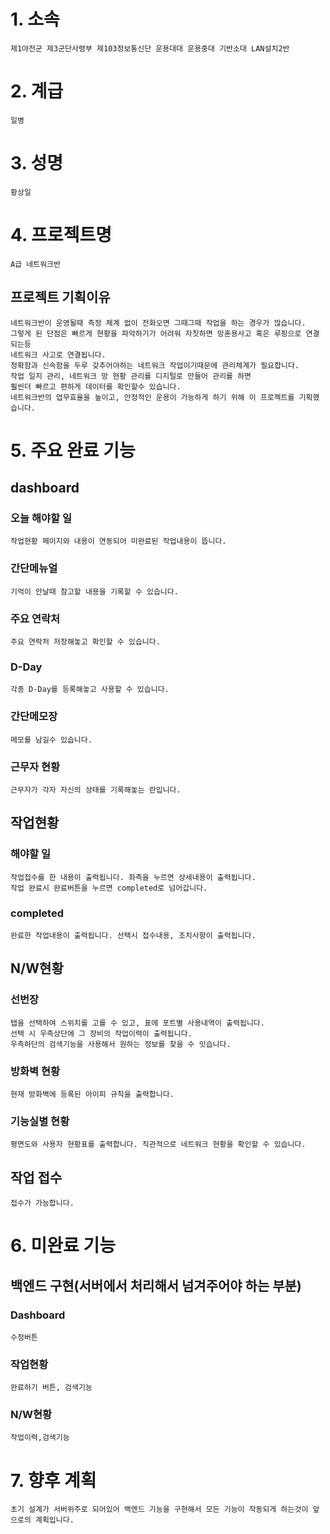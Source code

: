 # 1. 소속
	제1야전군 제3군단사령부 제103정보통신단 운용대대 운용중대 기반소대 LAN설치2반
# 2. 계급
	일병
# 3. 성명
	황상일
# 4. 프로젝트명
	A급 네트워크반
## 프로젝트 기획이유
	네트워크반이 운영될때 측정 체계 없이 전화오면 그때그때 작업을 하는 경우가 많습니다.
	그렇게 된 단점은 빠르게 현황을 파악하기가 어려워 자칫하면 망혼용사고 혹은 루핑으로 연결되는등
	네트워크 사고로 연결됩니다.
	정확함과 신속함을 두루 갖추어야하는 네트워크 작업이기때문에 관리체계가 필요합니다.
	작업 일지 관리, 네트워크 망 현황 관리를 디지털로 만들어 관리를 하면
	훨씬더 빠르고 편하게 데이터를 확인할수 있습니다.
	네트워크반의 업무효율을 높이고, 안정적인 운용이 가능하게 하기 위해 이 프로젝트를 기획했습니다.
# 5. 주요 완료 기능
## dashboard
### 오늘 해야할 일
	작업현황 페이지와 내용이 연동되어 미완료된 작업내용이 뜹니다.
### 간단메뉴얼
	기억이 안날때 참고할 내용을 기록할 수 있습니다.
### 주요 연락처
	주요 연락처 저장해놓고 확인할 수 있습니다.
### D-Day
	각종 D-Day를 등록해놓고 사용할 수 있습니다.
### 간단메모장
	메모를 남길수 있습니다.
### 근무자 현황
	근무자가 각자 자신의 상태를 기록해놓는 란입니다.
## 작업현황
### 해야할 일
	작업접수를 한 내용이 출력됩니다. 좌측을 누르면 상세내용이 출력됩니다.
	작업 완료시 완료버튼을 누르면 completed로 넘어갑니다. 	
### completed
	완료한 작업내용이 출력됩니다. 선택시 접수내용, 조치사항이 출력됩니다.
## N/W현황
### 선번장
	탭을 선택하여 스위치를 고를 수 있고, 표에 포트별 사용내역이 출력됩니다.
	선택 시 우측상단에 그 장비의 작업이력이 출력됩니다.
	우측하단의 검색기능을 사용해서 원하는 정보를 찾을 수 잇습니다.
### 방화벽 현황
	현재 방화벽에 등록된 아이피 규칙을 출력합니다.
### 기능실별 현황
	평면도와 사용자 현황표를 출력합니다. 직관적으로 네트워크 현황을 확인할 수 있습니다.
## 작업 접수
	접수가 가능합니다.
# 6. 미완료 기능
## 백엔드 구현(서버에서 처리해서 넘겨주어야 하는 부분)
### Dashboard
	수정버튼
### 작업현황
	완료하기 버튼, 검색기능
### N/W현황
	작업이력,검색기능
# 7. 향후 계획
	초기 설계가 서버위주로 되어있어 백엔드 기능을 구현해서 모든 기능이 작동되게 하는것이 앞으로의 계획입니다. 